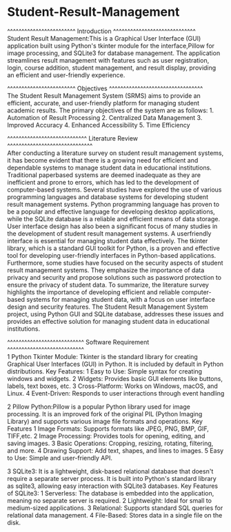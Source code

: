 # Student-Result-Management

^^^^^^^^^^^^^^^^^^^^^^^^ Introduction ^^^^^^^^^^^^^^^^^^^^^^^^^^^^^                             
Student Result Management:This is a Graphical User Interface (GUI) application built using Python's tkinter module for the interface,Pillow for image processing, and SQLite3 for database management. 
The application streamlines result management with features such as user registration, login, course addition, student management, and result display, providing an efficient and user-friendly experience.   




^^^^^^^^^^^^^^^^^^^^^^^^ Objectives ^^^^^^^^^^^^^^^^^^^^^^^^^^^^^^^^^                                     
The Student Result Management System (SRMS) aims to provide an
efficient, accurate, and user-friendly platform for managing student
academic results. 
The primary objectives of the system are as follows:
    1. Automation of Result Processing
    2. Centralized Data Management
    3. Improved Accuracy
    4. Enhanced Accessibility
    5. Time Efficiency


^^^^^^^^^^^^^^^^^^^^^^^^^^^^ Literature Review ^^^^^^^^^^^^^^^^^^^^^^^^^^^^^^                            
After conducting a literature survey on student result management systems, it
has become evident that there is a growing need for efficient and dependable
systems to manage student data in educational institutions. 
Traditional paperbased systems are deemed inadequate as they are inefficient and prone to errors,
which has led to the development of computer-based systems. Several studies
have explored the use of various programming languages and database systems
for developing student result management systems. Python programming
language has proven to be a popular and effective language for developing
desktop applications, while the SQLite database is a reliable and efficient means
of data storage. User interface design has also been a significant focus of many
studies in the development of student result management systems.
A userfriendly interface is essential for managing student data effectively. 
The tkinter library, which is a standard GUI toolkit for Python, is a proven and effective
tool for developing user-friendly interfaces in Python-based applications.
Furthermore, some studies have focused on the security aspects of student result
management systems. They emphasize the importance of data privacy and
security and propose solutions such as password protection to ensure the
privacy of student data. To summarize, the literature survey highlights the
importance of developing efficient and reliable computer-based systems for
managing student data, with a focus on user interface design and security
features. The Student Result Management System project, using Python GUI
and SQLite database, addresses these issues and provides an effective solution
for managing student data in educational institutions.


^^^^^^^^^^^^^^^^^^^^^^^^^^^ Software Requirement ^^^^^^^^^^^^^^^^^^^^^^^^^^^                            
1 Python Tkinter Module: Tkinter is the standard library for
creating Graphical User Interfaces (GUI) in Python. It is included by
default in Python distributions.
Key Features:
    1 Easy to Use: Simple syntax for creating windows and widgets.
    2 Widgets: Provides basic GUI elements like buttons, labels, text boxes, etc.
    3 Cross-Platform: Works on Windows, macOS, and Linux.
    4 Event-Driven: Responds to user interactions through event handling
    
2 Pillow Python:Pillow is a popular Python library used for image
processing. It is an improved fork of the original PIL (Python
Imaging Library) and supports various image file formats and
operations.
Key Features
    1 Image Formats: Supports formats like JPEG, PNG, BMP, GIF, TIFF,etc.
    2 Image Processing: Provides tools for opening, editing, and saving images.
    3 Basic Operations: Cropping, resizing, rotating, filtering, and more.
    4 Drawing Support: Add text, shapes, and lines to images.
    5 Easy to Use: Simple and user-friendly API.

3 SQLite3: It is a lightweight, disk-based relational database that doesn't
require a separate server process. It is built into Python's standard library as
sqlite3, allowing easy interaction with SQLite3 databases.
Key Features of SQLite3:
    1 Serverless: The database is embedded into the application, meaning no separate server is required.
    2 Lightweight: Ideal for small to medium-sized applications.
    3 Relational: Supports standard SQL queries for relational data management.
    4 File-Based: Stores data in a single file on the disk.
